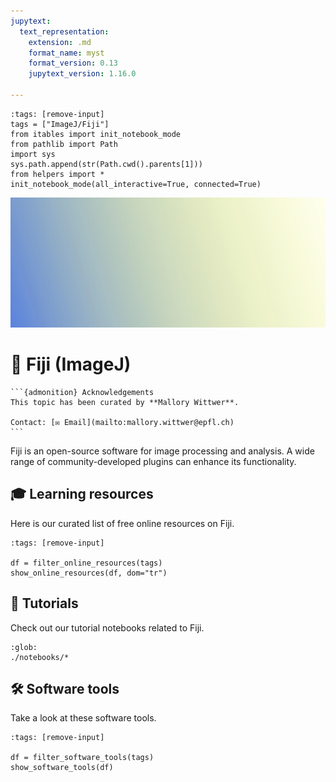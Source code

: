 ```yaml
---
jupytext:
  text_representation:
    extension: .md
    format_name: myst
    format_version: 0.13
    jupytext_version: 1.16.0

---
```

```{code-cell} ipython3
:tags: [remove-input]
tags = ["ImageJ/Fiji"]
from itables import init_notebook_mode
from pathlib import Path
import sys
sys.path.append(str(Path.cwd().parents[1]))
from helpers import *
init_notebook_mode(all_interactive=True, connected=True)
```
![header](./images/header.jpg)

# 🔬 Fiji (ImageJ)

````{margin}
```{admonition} Acknowledgements
This topic has been curated by **Mallory Wittwer**.

Contact: [✉️ Email](mailto:mallory.wittwer@epfl.ch)
```
````

Fiji is an open-source software for image processing and analysis. A wide range of community-developed plugins can enhance its functionality.

## 🎓 Learning resources

Here is our curated list of free online resources on Fiji.

```{code-cell} ipython3
:tags: [remove-input]

df = filter_online_resources(tags)
show_online_resources(df, dom="tr")
```

## 🌱 Tutorials

Check out our tutorial notebooks related to Fiji.

```{nblinkgallery}
:glob:
./notebooks/*
```

## 🛠️ Software tools

Take a look at these software tools.

```{code-cell} ipython3
:tags: [remove-input]

df = filter_software_tools(tags)
show_software_tools(df)
```
